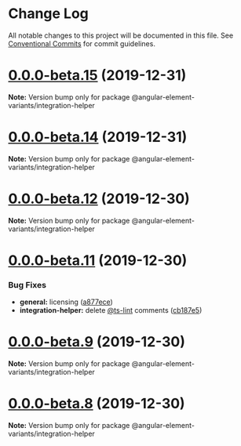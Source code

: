 # Change Log

All notable changes to this project will be documented in this file.
See [Conventional Commits](https://conventionalcommits.org) for commit guidelines.

# [0.0.0-beta.15](https://github.com/BioPhoton/angular-element-variants/tree/master/packages/integration-helper/compare/v0.0.0-beta.14...v0.0.0-beta.15) (2019-12-31)

**Note:** Version bump only for package @angular-element-variants/integration-helper

# [0.0.0-beta.14](https://github.com/BioPhoton/angular-element-variants/tree/master/packages/integration-helper/compare/v0.0.0-beta.13...v0.0.0-beta.14) (2019-12-31)

**Note:** Version bump only for package @angular-element-variants/integration-helper

# [0.0.0-beta.12](https://github.com/BioPhoton/angular-element-variants/tree/master/packages/integration-helper/compare/v0.0.0-beta.11...v0.0.0-beta.12) (2019-12-30)

**Note:** Version bump only for package @angular-element-variants/integration-helper

# [0.0.0-beta.11](https://github.com/BioPhoton/angular-element-variants/tree/master/packages/integration-helper/compare/v0.0.0-beta.10...v0.0.0-beta.11) (2019-12-30)

### Bug Fixes

- **general:** licensing ([a877ece](https://github.com/BioPhoton/angular-element-variants/tree/master/packages/integration-helper/commit/a877ece59c3c4f4e158605699ec233d5f3793229))
- **integration-helper:** delete [@ts-lint](https://github.com/ts-lint) comments ([cb187e5](https://github.com/BioPhoton/angular-element-variants/tree/master/packages/integration-helper/commit/cb187e5b704b895871ee68a76f5177073a0476e6))

# [0.0.0-beta.9](https://github.com/BioPhoton/angular-element-variants/tree/master/packages/integration-helper/compare/v0.0.0-beta.8...v0.0.0-beta.9) (2019-12-30)

**Note:** Version bump only for package @angular-element-variants/integration-helper

# [0.0.0-beta.8](https://github.com/BioPhoton/angular-element-variants/tree/master/packages/integration-helper/compare/v0.0.0-beta.6...v0.0.0-beta.8) (2019-12-30)

**Note:** Version bump only for package @angular-element-variants/integration-helper
